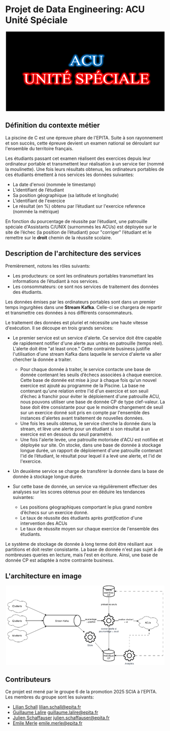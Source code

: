 # Projet de Data Engineering: ACU Unité Spéciale

<div align="center">
    <a href="https://github.com/LilianSchall/DataEngineeringGp6">
        <img src="images/acu_unite_speciale.png" alt="Logo" width="500"
        height="250">
    </a>
</div>

## Définition du contexte métier

La piscine de C est une épreuve phare de l'EPITA. Suite à son rayonnement et son succès, cette épreuve devient un examen national se déroulant sur l'ensemble du territoire français.

Les étudiants passant cet examen réalisent des exercices depuis leur ordinateur portable et transmettent leur réalisation à un service tier (nommé la moulinette). Une fois leurs résultats obtenus, les ordinateurs portables de ces étudiants émettent à nos services les données suivantes:
- La date d'envoi (nommée le timestamp)
- L'identifiant de l’étudiant
- Sa position géographique (sa latitude et longitude)
- L'identifiant de l'exercice
- Le résultat (en %) obtenu par l’étudiant sur l'exercice reference (nommée la métrique)

En fonction du pourcentage de réussite par l’étudiant, une patrouille spéciale d'Assistants C/UNIX (surnommés les ACUs) est déployée sur le site de l’échec (la position de l’étudiant) pour "corriger" l’étudiant et le remettre sur le **droit** chemin de la réussite scolaire.

## Description de l'architecture des services

Premièrement, notons les rôles suivants:
- Les producteurs: ce sont les ordinateurs portables transmettant les informations de l’étudiant à nos services.
- Les consommateurs: ce sont nos services de traitement des données des étudiants.

Les données émises par les ordinateurs portables sont dans un premier temps ingurgitées dans une **Stream Kafka**. Celle-ci se chargera de repartir et transmettre ces données à nos différents consommateurs.

Le traitement des données est pluriel et nécessite une haute vitesse d'exécution.
Il se découpe en trois grands services:
- Le premier service est un service d'alerte. Ce service doit être capable de rapidement notifier d'une alerte aux unités en patrouille (temps réel). L'alerte doit être "at least once." Cette contrainte business justifie l'utilisation d'une stream Kafka dans laquelle le service d'alerte va aller chercher la donnée a traiter.
	- Pour chaque donnée à traiter, le service contacte une base de donnée contenant les seuils d’échecs associées à chaque exercice. Cette base de donnée est mise à jour à chaque fois qu'un nouvel exercice est ajouté au programme de la Piscine. La base ne contenant qu'une relation entre l'id d'un exercice et son seuil d’échec à franchir pour éviter le déploiement d'une patrouille ACU, nous pouvons utiliser une base de donnée CP de type clef-valeur. La base doit être consistante pour que le moindre changement de seuil sur un exercice donné soit pris en compte par l'ensemble des instances d'alertes avant traitement de nouvelles données.
	- Une fois les seuils obtenus, le service cherche la donnée dans la stream, et lève une alerte pour un étudiant si son résultat à un exercice est en dessous du seuil paramétré.
	- Une fois l'alerte levée, une patrouille motorisée d'ACU est notifiée et déployée sur site. On stocke, dans une base de donnée à stockage longue durée, un rapport de déploiement d'une patrouille contenant l'id de l’étudiant, le résultat pour lequel il a levé une alerte, et l'id de l'exercice. 

- Un deuxième service se charge de transférer la donnée dans la base de donnée à stockage longue durée.
- Sur cette base de donnée, un service va régulièrement effectuer des analyses sur les scores obtenus pour en déduire les tendances suivantes:
	- Les positions géographiques comportant le plus grand nombre d’échecs sur un exercice donné.
	- Le taux de réussite des étudiants après *gratification* d'une intervention des ACUs
	- Le taux de réussite moyen sur chaque exercice de l'ensemble des étudiants.

Le système de stockage de donnée à long terme doit être résiliant aux partitions et doit rester consistante. La base de donnée n'est pas sujet à de nombreuses queries en lecture, mais l'est en écriture. Ainsi, une base de donnée CP est adaptée à notre contrainte business.

## L'architecture en image

<div align="center">
    <a href="https://github.com/LilianSchall/DataEngineeringGp6/blob/main/images/architecture.png">
        <img src="images/architecture.png" alt="Architecture" width="500"
        height="250">
    </a>
</div>

## Contributeurs

Ce projet est mené par le groupe 6 de la promotion 2025 SCIA à l'EPITA.
Les membres du groupe sont les suivants:
- [Lilian Schall](https://github.com/LilianSchall) <lilian.schall@epita.fr> 
- [Guillaume Lalire](https://github.com/GuillaumeLalire) <guillaume.lalire@epita.fr>
- [Julien Schaffauser](https://github.com/JulienSchaff) <julien.schaffauser@epita.fr>
- [Emile Merle](https://github.com/Echidori) <emile.merle@epita.fr>
